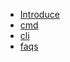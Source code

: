 * [Introduce](/os/windows/)
* [cmd](/os/windows/windows-cmd.md "windows 命令提示符")
* [cli](/os/windows/windows-cli.md "windows 命令行工具")
* [faqs](/os/windows/windows-faq.md "windows FAQ")
